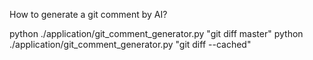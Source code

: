 How to generate a git comment by AI?

python ./application/git_comment_generator.py "git diff master"
python ./application/git_comment_generator.py "git diff --cached"
